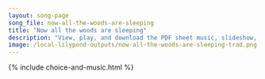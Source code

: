 ```yaml
---
layout: song-page
song_file: now-all-the-woods-are-sleeping
title: "Now all the woods are sleeping"
description: "View, play, and download the PDF sheet music, slideshow, and audio. Lyrics: Now all the woods are sleeping, the night and stillness creeping o'er city, field, and beast; but thou, my heart, awake be, with pray'rful thanks, att... english secular 4part evening"
image: /local-lilypond-outputs/now-all-the-woods-are-sleeping-trad.png
---
```


{% include choice-and-music.html %}